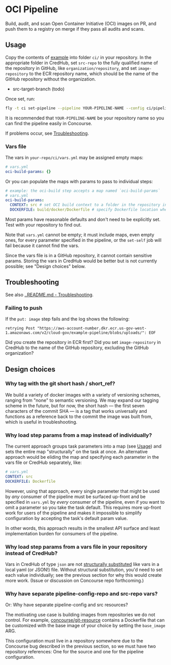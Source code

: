 # OCI Pipeline

Build, audit, and scan Open Container Initiative (OCI) images on PR, and push them to a registry on merge if they pass all audits and scans.

## Usage

Copy the contents of [example](example) into folder `ci/` in your repository. In the appropriate folder in CredHub, set `src-repo` to the fully qualified name of the repository in GitHub, like `organization/repository`, and set `image-repository` to the ECR repository name, which should be the name of the GitHub repository without the organization.

* src-target-branch (todo)

Once set, run:

```sh
fly -t ci set-pipeline --pipeline YOUR-PIPELINE-NAME --config ci/pipeline.yml --load-vars-from ci/vars.yml
```

It is recommended that `YOUR-PIPELINE-NAME` be your repository name so you can find the pipeline easily in Concourse.

If problems occur, see [Troubleshooting](#Troubleshooting).

### Vars file

The vars in `your-repo/ci/vars.yml` may be assigned empty maps:

```yaml
# vars.yml
oci-build-params: {}
```

Or you can populate the maps with params to pass to individual steps:

```yaml
# example: the oci-build step accepts a map named `oci-build-params`
# vars.yml
oci-build-params:
  CONTEXT: src # set OCI build context to a folder in the repository instead of the root
  DOCKERFILE: build/docker/Dockerfile # specify Dockerfile location when it is not in the repository root
```

Most params have reasonable defaults and don't need to be explicitly set. Test with your repository to find out.

Note that `vars.yml` cannot be empty; it must include maps, even empty ones, for every parameter specified in the pipeline, or the `set-self` job will fail because it cannot find the vars.

Since the vars file is in a GitHub repository, it cannot contain sensitive params. Storing the vars in CredHub would be better but is not currently possible; see "Design choices" below.

## Troubleshooting

See also [..README.md - Troubleshooting](../README.md#Troubleshooting).

### Failing to push

If the `put: image` step fails and the log shows the following:

```
retrying Post "https://aws-account-number.dkr.ecr.us-gov-west-1.amazonaws.com/v2/cloud-gov/example-pipeline/blobs/uploads/": EOF
```

Did you create the repository in ECR first? Did you set `image-repository` in CredHub to the name of the GitHub repository, excluding the GitHub organization?

## Design choices

### Why tag with the git short hash / short_ref?

We build a variety of docker images with a variety of versioning schemes, ranging from "none" to semantic versioning. We may expand our tagging scheme in the future, but for now, the short hash — the first seven characters of the commit SHA — is a tag that works universally and functions as a reference back to the commit the image was built from, which is useful in troubleshooting.

### Why load step params from a map instead of individually?

The current approach groups task parameters into a map (see [Usage](#Usage)) and sets the entire map "structurally" on the task at once. An alternative approach would be eliding the map and specifying each parameter in the vars file or CredHub separately, like:

```yaml
# vars.yml
CONTEXT: src
DOCKERFILE: Dockerfile
```

However, using that approach, every single parameter that might be used by _any_ consumer of the pipeline must be surfaced up-front and be specified in `vars.yml` by _every_ consumer of the pipeline, even if you want to omit a parameter so you take the task default. This requires more up-front work for users of the pipeline and makes it impossible to simplify configuration by accepting the task's default param value.

In other words, this approach results in the smallest API surface and least implementation burden for consumers of the pipeline.

### Why load step params from a vars file in your repository instead of CredHub?

Vars in CredHub of type `json` are not [structurally substituted](https://concourse-ci.org/vars.html#var-interpolation) like vars in a local yaml (or JSON!) file. Without structural substitution, you'd need to set each value individually; see the previous section for why this would create more work. (Issue or discussion on Concourse repo forthcoming.)

### Why have separate pipeline-config-repo and src-repo vars?

Or: Why have separate pipeline-config and src resources?

The motivating use case is building images from repositories we do not control. For example, [concourse/git-resource](https://github.com/concourse/git-resource) contains a Dockerfile that can be customized with the base image of your choice by setting the `base_image` ARG.

This configuration must live in a repository somewhere due to the Concourse bug described in the previous section, so we must have two repository references: One for the source and one for the pipeline configuration.
